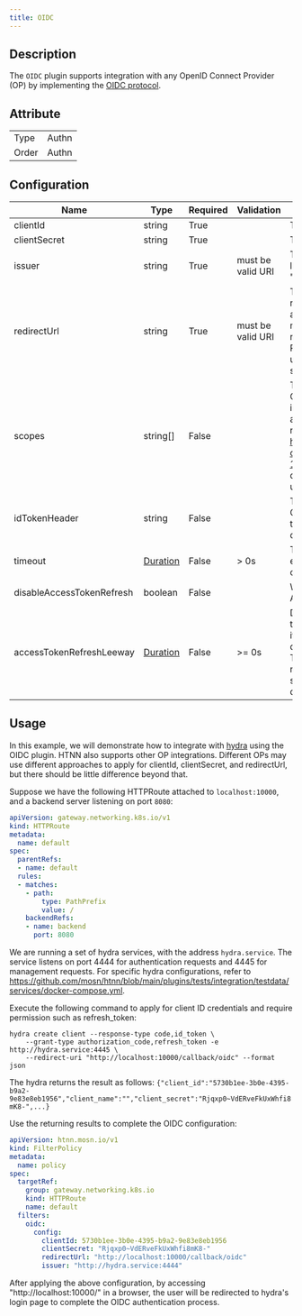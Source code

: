 ```yaml
---
title: OIDC
---
```


## Description

The `OIDC` plugin supports integration with any OpenID Connect Provider (OP) by implementing the [OIDC protocol](https://openid.net/developers/how-connect-works/).

## Attribute

|       |         |
|-------|---------|
| Type  | Authn   |
| Order | Authn   |

## Configuration

| Name                      | Type                            | Required | Validation        | Description                                                                                                                                                                                                                                 |
|---------------------------|---------------------------------|----------|-------------------|---------------------------------------------------------------------------------------------------------------------------------------------------------------------------------------------------------------------------------------------|
| clientId                  | string                          | True     |                   | The client ID.                                                                                                                                                                                                                              |
| clientSecret              | string                          | True     |                   | The client secret.                                                                                                                                                                                                                          |
| issuer                    | string                          | True     | must be valid URI | The URI of the OIDC Provider, like "https://accounts.google.com".                                                                                                                                                                           |
| redirectUrl               | string                          | True     | must be valid URI | The URL where the user is redirected during OIDC authentication. This URL must meet two criteria: 1. Previously registered with the OIDC Provider. 2. This URL and the user-visited URL must use the same OIDC plugin configuration.        |
| scopes                    | string[]                        | False    |                   | This parameter can request the OIDC Provider to return more information about the authenticated user. For specifics, refer to https://openid.net/specs/openid-connect-core-1_0.html#ScopeClaims and the documentation of the provider used. |
| idTokenHeader             | string                          | False    |                   | The ID Token returned by the OIDC Provider will be passed to the upstream via this header. The default is `X-ID-Token`.                                                                                                                     |
| timeout                   | [Duration](../type.md#duration) | False    | > 0s              | The timeout duration. For example, `10s` indicates a timeout of 10 seconds. The default is 3s.                                                                                                                                              |
| disableAccessTokenRefresh | boolean                         | False    |                   | Whether to disable automatic Access Token refresh.                                                                                                                                                                                          |
| accessTokenRefreshLeeway  | [Duration](../type.md#duration) | False    | >= 0s             | Decides how much earlier a token is considered expired than its actual expiration time when determining the need for refresh. This is used to avoid auto-refresh failures due to client-server time mismatches. The default is 10 seconds.  |

## Usage

In this example, we will demonstrate how to integrate with [hydra](https://github.com/ory/hydra) using the OIDC plugin. HTNN also supports other OP integrations. Different OPs may use different approaches to apply for clientId, clientSecret, and redirectUrl, but there should be little difference beyond that.

Suppose we have the following HTTPRoute attached to `localhost:10000`, and a backend server listening on port `8080`:

```yaml
apiVersion: gateway.networking.k8s.io/v1
kind: HTTPRoute
metadata:
  name: default
spec:
  parentRefs:
  - name: default
  rules:
  - matches:
    - path:
        type: PathPrefix
        value: /
    backendRefs:
    - name: backend
      port: 8080
```

We are running a set of hydra services, with the address `hydra.service`. The service listens on port 4444 for authentication requests and 4445 for management requests. For specific hydra configurations, refer to https://github.com/mosn/htnn/blob/main/plugins/tests/integration/testdata/services/docker-compose.yml.

Execute the following command to apply for client ID credentials and require permission such as refresh_token:

```shell
hydra create client --response-type code,id_token \
    --grant-type authorization_code,refresh_token -e http://hydra.service:4445 \
    --redirect-uri "http://localhost:10000/callback/oidc" --format json
```

The hydra returns the result as follows: `{"client_id":"5730b1ee-3b0e-4395-b9a2-9e83e8eb1956","client_name":"","client_secret":"Rjqxp0~VdERveFkUxWhfi8mK8-",...}`

Use the returning results to complete the OIDC configuration:

```yaml
apiVersion: htnn.mosn.io/v1
kind: FilterPolicy
metadata:
  name: policy
spec:
  targetRef:
    group: gateway.networking.k8s.io
    kind: HTTPRoute
    name: default
  filters:
    oidc:
      config:
        clientId: 5730b1ee-3b0e-4395-b9a2-9e83e8eb1956
        clientSecret: "Rjqxp0~VdERveFkUxWhfi8mK8-"
        redirectUrl: "http://localhost:10000/callback/oidc"
        issuer: "http://hydra.service:4444"
```

After applying the above configuration, by accessing "http://localhost:10000/" in a browser, the user will be redirected to hydra's login page to complete the OIDC authentication process.
